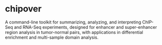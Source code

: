 # chipover
A command-line toolkit for summarizing, analyzing, and interpreting ChIP-Seq and RNA-Seq experiments, designed for enhancer and super-enhancer region analysis in tumor-normal pairs, with applications in differential enrichment and multi-sample domain analysis. 
